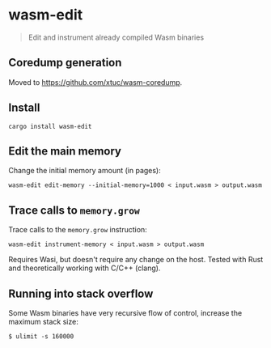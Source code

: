 # wasm-edit

> Edit and instrument already compiled Wasm binaries

## Coredump generation

Moved to https://github.com/xtuc/wasm-coredump.

## Install

```
cargo install wasm-edit
```

## Edit the main memory

Change the initial memory amount (in pages):
```
wasm-edit edit-memory --initial-memory=1000 < input.wasm > output.wasm
```

## Trace calls to `memory.grow`

Trace calls to the `memory.grow` instruction:
```
wasm-edit instrument-memory < input.wasm > output.wasm
```

Requires Wasi, but doesn't require any change on the host.
Tested with Rust and theoretically working with C/C++ (clang).

## Running into stack overflow

Some Wasm binaries have very recursive flow of control, increase the maximum stack size:
```
$ ulimit -s 160000
```

[wasmgdb]: https://github.com/xtuc/wasmgdb
